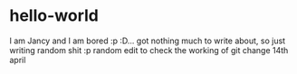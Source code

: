 # hello-world
I am Jancy and I am bored :p :D... got nothing much to write about, so just writing random shit :p
random edit to check the working of git
change 14th april